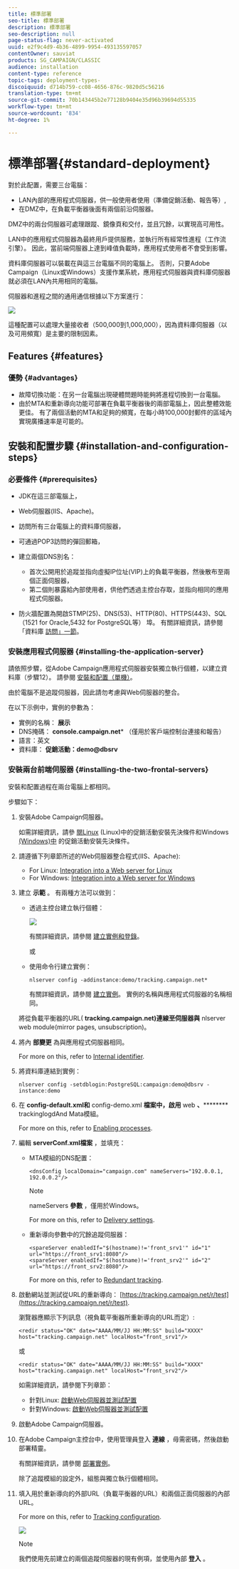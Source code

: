 ```yaml
---
title: 標準部署
seo-title: 標準部署
description: 標準部署
seo-description: null
page-status-flag: never-activated
uuid: e2f9c4d9-4b36-4899-9954-493135597057
contentOwner: sauviat
products: SG_CAMPAIGN/CLASSIC
audience: installation
content-type: reference
topic-tags: deployment-types-
discoiquuid: d714b759-cc08-4656-876c-9820d5c56216
translation-type: tm+mt
source-git-commit: 70b143445b2e77128b9404e35d96b39694d55335
workflow-type: tm+mt
source-wordcount: '834'
ht-degree: 1%

---
```



# 標準部署{#standard-deployment}

對於此配置，需要三台電腦：

* LAN內部的應用程式伺服器，供一般使用者使用（準備促銷活動、報告等）,
* 在DMZ中，在負載平衡器後面有兩個前沿伺服器。

DMZ中的兩台伺服器可處理跟蹤、鏡像頁和交付，並且冗餘，以實現高可用性。

LAN中的應用程式伺服器為最終用戶提供服務，並執行所有經常性進程（工作流引擎）。 因此，當前端伺服器上達到峰值負載時，應用程式使用者不會受到影響。

資料庫伺服器可以裝載在與這三台電腦不同的電腦上。 否則，只要Adobe Campaign（Linux或Windows）支援作業系統，應用程式伺服器與資料庫伺服器就必須在LAN內共用相同的電腦。

伺服器和進程之間的通用通信根據以下方案進行：

![](assets/s_001_ncs_install_standardconfig.png)

這種配置可以處理大量接收者（500,000到1,000,000），因為資料庫伺服器（以及可用頻寬）是主要的限制因素。

## Features {#features}

### 優勢 {#advantages}

* 故障切換功能：在另一台電腦出現硬體問題時能夠將進程切換到一台電腦。
* 由於MTA和重新導向功能可部署在負載平衡器後的兩部電腦上，因此整體效能更佳。 有了兩個活動的MTA和足夠的頻寬，在每小時100,000封郵件的區域內實現廣播速率是可能的。

## 安裝和配置步驟 {#installation-and-configuration-steps}

### 必要條件 {#prerequisites}

* JDK在這三部電腦上，
* Web伺服器(IIS、Apache)。
* 訪問所有三台電腦上的資料庫伺服器，
* 可通過POP3訪問的彈回郵箱，
* 建立兩個DNS別名：

   * 首次公開用於追蹤並指向虛擬IP位址(VIP)上的負載平衡器，然後散布至兩個正面伺服器，
   * 第二個則暴露給內部使用者，供他們透過主控台存取，並指向相同的應用程式伺服器。

* 防火牆配置為開啟STMP(25)、DNS(53)、HTTP(80)、HTTPS(443)、SQL（1521 for Oracle,5432 for PostgreSQL等） 埠。 有關詳細資訊，請參閱「資料庫 [訪問」一節](../../installation/using/network-configuration.md#database-access)。

### 安裝應用程式伺服器 {#installing-the-application-server}

請依照步驟，從Adobe Campaign應用程式伺服器安裝獨立執行個體，以建立資料庫（步驟12）。 請參閱 [安裝和配置（單機）](../../installation/using/standalone-deployment.md#installing-and-configuring--single-machine-)。

由於電腦不是追蹤伺服器，因此請勿考慮與Web伺服器的整合。

在以下示例中，實例的參數為：

* 實例的名稱： **展示**
* DNS掩碼： **console.campaign.net*** （僅用於客戶端控制台連接和報告）
* 語言：英文
* 資料庫： **促銷活動：demo@dbsrv**

### 安裝兩台前端伺服器 {#installing-the-two-frontal-servers}

安裝和配置過程在兩台電腦上都相同。

步驟如下：

1. 安裝Adobe Campaign伺服器。

   如需詳細資訊，請參 [閱Linux](../../installation/using/prerequisites-of-campaign-installation-in-linux.md) (Linux)中的促銷活動安裝先決條件和Windows [(Windows)中](../../installation/using/prerequisites-of-campaign-installation-in-windows.md) 的促銷活動安裝先決條件。

1. 請遵循下列章節所述的Web伺服器整合程式(IIS、Apache):

   * For Linux: [Integration into a Web server for Linux](../../installation/using/integration-into-a-web-server-for-linux.md)
   * For Windows: [Integration into a Web server for Windows](../../installation/using/integration-into-a-web-server-for-windows.md)

1. 建立 **示範** 。 有兩種方法可以做到：

   * 透過主控台建立執行個體：

      ![](assets/install_create_new_connexion.png)

      有關詳細資訊，請參閱 [建立實例和登錄](../../installation/using/creating-an-instance-and-logging-on.md)。

      或

   * 使用命令行建立實例：

      ```
      nlserver config -addinstance:demo/tracking.campaign.net*
      ```

      有關詳細資訊，請參閱 [建立實例](../../installation/using/command-lines.md#creating-an-instance)。
   實例的名稱與應用程式伺服器的名稱相同。

   將從負載平衡器的URL( **tracking.campaign.net)連線至伺服器與** nlserver web module(mirror pages, unsubscription)。

1. 將內 **部變更** 為與應用程式伺服器相同。

   For more on this, refer to [Internal identifier](../../installation/using/campaign-server-configuration.md#internal-identifier).

1. 將資料庫連結到實例：

   ```
   nlserver config -setdblogin:PostgreSQL:campaign:demo@dbsrv -instance:demo
   ```

1. 在 **config-default.xml和** config-demo.xml **檔案中，啟用** web **、********** trackinglogdAnd Mata模組。

   For more on this, refer to [Enabling processes](../../installation/using/campaign-server-configuration.md#enabling-processes).

1. 編輯 **serverConf.xml檔案** ，並填充：

   * MTA模組的DNS配置：

      ```
      <dnsConfig localDomain="campaign.com" nameServers="192.0.0.1, 192.0.0.2"/>
      ```

      >[!NOTE]
      >
      >nameServers **參數** ，僅用於Windows。

      For more on this, refer to [Delivery settings](../../installation/using/campaign-server-configuration.md#delivery-settings).

   * 重新導向參數中的冗餘追蹤伺服器：

      ```
      <spareServer enabledIf="$(hostname)!='front_srv1'" id="1" url="https://front_srv1:8080"/>
      <spareServer enabledIf="$(hostname)!='front_srv2'" id="2" url="https://front_srv2:8080"/>
      ```

      For more on this, refer to [Redundant tracking](../../installation/using/configuring-campaign-server.md#redundant-tracking).

1. 啟動網站並測試從URL的重新導向： [https://tracking.campaign.net/r/test](https://tracking.campaign.net/r/test).

   瀏覽器應顯示下列訊息（視負載平衡器所重新導向的URL而定）:

   ```
   <redir status="OK" date="AAAA/MM/JJ HH:MM:SS" build="XXXX" host="tracking.campaign.net" localHost="front_srv1"/>
   ```

   或

   ```
   <redir status="OK" date="AAAA/MM/JJ HH:MM:SS" build="XXXX" host="tracking.campaign.net" localHost="front_srv2"/>
   ```

   如需詳細資訊，請參閱下列章節：

   * 針對Linux: [啟動Web伺服器並測試配置](../../installation/using/integration-into-a-web-server-for-linux.md#launching-the-web-server-and-testing-the-configuration)
   * 針對Windows: [啟動Web伺服器並測試配置](../../installation/using/integration-into-a-web-server-for-windows.md#launching-the-web-server-and-testing-the-configuration)

1. 啟動Adobe Campaign伺服器。
1. 在Adobe Campaign主控台中，使用管理員登入 **連線** ，毋需密碼，然後啟動部署精靈。

   有關詳細資訊，請參閱 [部署實例](../../installation/using/deploying-an-instance.md)。

   除了追蹤模組的設定外，組態與獨立執行個體相同。

1. 填入用於重新導向的外部URL（負載平衡器的URL）和兩個正面伺服器的內部URL。

   For more on this, refer to [Tracking configuration](../../installation/using/deploying-an-instance.md#tracking-configuration).

   ![](assets/d_ncs_install_tracking2.png)

   >[!NOTE]
   >
   >我們使用先前建立的兩個追蹤伺服器的現有例項，並使用內部 **登入** 。

